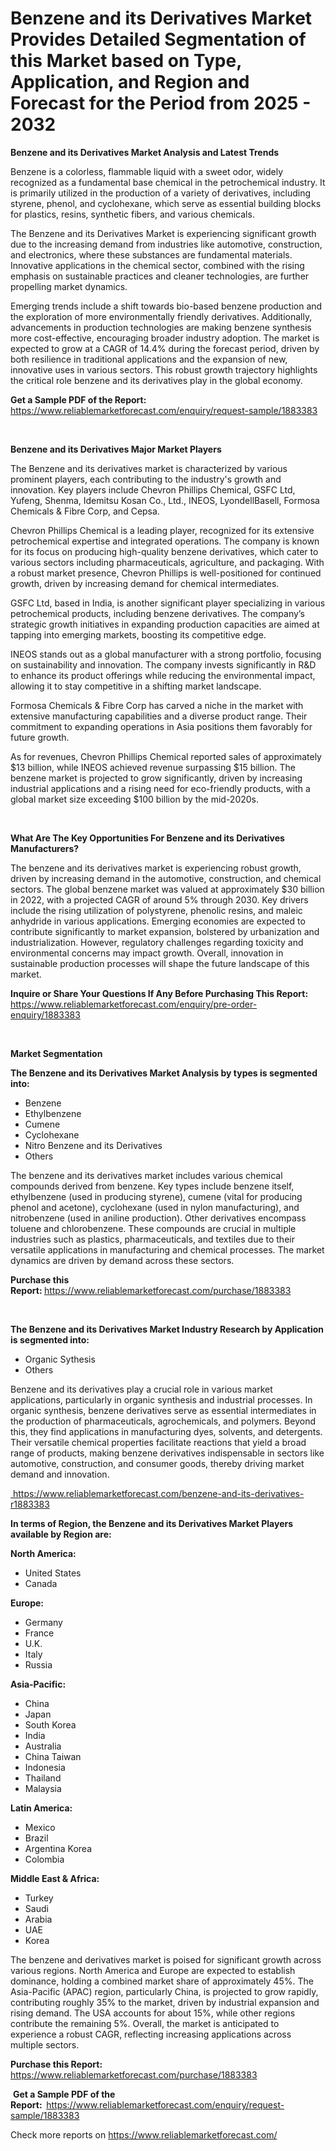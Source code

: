 <p><h1>Benzene and its Derivatives Market Provides Detailed Segmentation of this Market based on Type, Application, and Region and Forecast for the Period from 2025 - 2032</h1></p><p><strong>Benzene and its Derivatives Market Analysis and Latest Trends</strong></p>
<p><p>Benzene is a colorless, flammable liquid with a sweet odor, widely recognized as a fundamental base chemical in the petrochemical industry. It is primarily utilized in the production of a variety of derivatives, including styrene, phenol, and cyclohexane, which serve as essential building blocks for plastics, resins, synthetic fibers, and various chemicals.</p><p>The Benzene and its Derivatives Market is experiencing significant growth due to the increasing demand from industries like automotive, construction, and electronics, where these substances are fundamental materials. Innovative applications in the chemical sector, combined with the rising emphasis on sustainable practices and cleaner technologies, are further propelling market dynamics.</p><p>Emerging trends include a shift towards bio-based benzene production and the exploration of more environmentally friendly derivatives. Additionally, advancements in production technologies are making benzene synthesis more cost-effective, encouraging broader industry adoption. The market is expected to grow at a CAGR of 14.4% during the forecast period, driven by both resilience in traditional applications and the expansion of new, innovative uses in various sectors. This robust growth trajectory highlights the critical role benzene and its derivatives play in the global economy.</p></p>
<p><strong>Get a Sample PDF of the Report:&nbsp;</strong> <a href="https://www.reliablemarketforecast.com/enquiry/request-sample/1883383?utm_campaign=3081&utm_medium=2&utm_source=Github&utm_content=ia&utm_term=31032025&utm_id=benzene-and-its-derivatives">https://www.reliablemarketforecast.com/enquiry/request-sample/1883383</a></p>
<p>&nbsp;</p>
<p><strong>Benzene and its Derivatives Major Market Players</strong></p>
<p><p>The Benzene and its derivatives market is characterized by various prominent players, each contributing to the industry's growth and innovation. Key players include Chevron Phillips Chemical, GSFC Ltd, Yufeng, Shenma, Idemitsu Kosan Co., Ltd., INEOS, LyondellBasell, Formosa Chemicals & Fibre Corp, and Cepsa.</p><p>Chevron Phillips Chemical is a leading player, recognized for its extensive petrochemical expertise and integrated operations. The company is known for its focus on producing high-quality benzene derivatives, which cater to various sectors including pharmaceuticals, agriculture, and packaging. With a robust market presence, Chevron Phillips is well-positioned for continued growth, driven by increasing demand for chemical intermediates.</p><p>GSFC Ltd, based in India, is another significant player specializing in various petrochemical products, including benzene derivatives. The company’s strategic growth initiatives in expanding production capacities are aimed at tapping into emerging markets, boosting its competitive edge.</p><p>INEOS stands out as a global manufacturer with a strong portfolio, focusing on sustainability and innovation. The company invests significantly in R&D to enhance its product offerings while reducing the environmental impact, allowing it to stay competitive in a shifting market landscape.</p><p>Formosa Chemicals & Fibre Corp has carved a niche in the market with extensive manufacturing capabilities and a diverse product range. Their commitment to expanding operations in Asia positions them favorably for future growth.</p><p>As for revenues, Chevron Phillips Chemical reported sales of approximately $13 billion, while INEOS achieved revenue surpassing $15 billion. The benzene market is projected to grow significantly, driven by increasing industrial applications and a rising need for eco-friendly products, with a global market size exceeding $100 billion by the mid-2020s.</p></p>
<p>&nbsp;</p>
<p><strong>What Are The Key Opportunities For Benzene and its Derivatives Manufacturers?</strong></p>
<p><p>The benzene and its derivatives market is experiencing robust growth, driven by increasing demand in the automotive, construction, and chemical sectors. The global benzene market was valued at approximately $30 billion in 2022, with a projected CAGR of around 5% through 2030. Key drivers include the rising utilization of polystyrene, phenolic resins, and maleic anhydride in various applications. Emerging economies are expected to contribute significantly to market expansion, bolstered by urbanization and industrialization. However, regulatory challenges regarding toxicity and environmental concerns may impact growth. Overall, innovation in sustainable production processes will shape the future landscape of this market.</p></p>
<p><strong>Inquire or Share Your Questions If Any Before Purchasing This Report:</strong> <a href="https://www.reliablemarketforecast.com/enquiry/pre-order-enquiry/1883383?utm_campaign=3081&utm_medium=2&utm_source=Github&utm_content=ia&utm_term=31032025&utm_id=benzene-and-its-derivatives">https://www.reliablemarketforecast.com/enquiry/pre-order-enquiry/1883383</a></p>
<p>&nbsp;</p>
<p><strong>Market Segmentation</strong></p>
<p><strong>The Benzene and its Derivatives Market Analysis by types is segmented into:</strong></p>
<p><ul><li>Benzene</li><li>Ethylbenzene</li><li>Cumene</li><li>Cyclohexane</li><li>Nitro Benzene and its Derivatives</li><li>Others</li></ul></p>
<p><p>The benzene and its derivatives market includes various chemical compounds derived from benzene. Key types include benzene itself, ethylbenzene (used in producing styrene), cumene (vital for producing phenol and acetone), cyclohexane (used in nylon manufacturing), and nitrobenzene (used in aniline production). Other derivatives encompass toluene and chlorobenzene. These compounds are crucial in multiple industries such as plastics, pharmaceuticals, and textiles due to their versatile applications in manufacturing and chemical processes. The market dynamics are driven by demand across these sectors.</p></p>
<p><strong>Purchase this Report:&nbsp;</strong><a href="https://www.reliablemarketforecast.com/purchase/1883383?utm_campaign=3081&utm_medium=2&utm_source=Github&utm_content=ia&utm_term=31032025&utm_id=benzene-and-its-derivatives">https://www.reliablemarketforecast.com/purchase/1883383</a></p>
<p>&nbsp;</p>
<p><strong>The Benzene and its Derivatives Market Industry Research by Application is segmented into:</strong></p>
<p><ul><li>Organic Sythesis</li><li>Others</li></ul></p>
<p><p>Benzene and its derivatives play a crucial role in various market applications, particularly in organic synthesis and industrial processes. In organic synthesis, benzene derivatives serve as essential intermediates in the production of pharmaceuticals, agrochemicals, and polymers. Beyond this, they find applications in manufacturing dyes, solvents, and detergents. Their versatile chemical properties facilitate reactions that yield a broad range of products, making benzene derivatives indispensable in sectors like automotive, construction, and consumer goods, thereby driving market demand and innovation.</p></p>
<p><a href="https://www.reliablemarketforecast.com/benzene-and-its-derivatives-r1883383?utm_campaign=3081&utm_medium=2&utm_source=Github&utm_content=ia&utm_term=31032025&utm_id=benzene-and-its-derivatives">&nbsp;https://www.reliablemarketforecast.com/benzene-and-its-derivatives-r1883383</a></p>
<p><strong>In terms of Region, the Benzene and its Derivatives Market Players available by Region are:</strong></p>
<p>
    <p> <strong> North America: </strong>
        <ul>
            <li>United States</li>
            <li>Canada</li>
        </ul>
        </p> 
    <p> <strong> Europe: </strong>
        <ul>
            <li>Germany</li>
            <li>France</li>
            <li>U.K.</li>
            <li>Italy</li>
            <li>Russia</li>
        </ul>
        </p> 
    <p> <strong> Asia-Pacific: </strong>
        <ul>
            <li>China</li>
            <li>Japan</li>
            <li>South Korea</li>
            <li>India</li>
            <li>Australia</li>
            <li>China Taiwan</li>
            <li>Indonesia</li>
            <li>Thailand</li>
            <li>Malaysia</li>
        </ul>
        </p> 
    <p> <strong> Latin America: </strong>
        <ul>
            <li>Mexico</li>
            <li>Brazil</li>
            <li>Argentina Korea</li>
            <li>Colombia</li>
        </ul>
        </p> 
    <p> <strong> Middle East & Africa: </strong>
        <ul>
            <li>Turkey</li>
            <li>Saudi</li>
            <li>Arabia</li>
            <li>UAE</li>
            <li>Korea</li>
        </ul>
    </p>
    </p>
<p><p>The benzene and derivatives market is poised for significant growth across various regions. North America and Europe are expected to establish dominance, holding a combined market share of approximately 45%. The Asia-Pacific (APAC) region, particularly China, is projected to grow rapidly, contributing roughly 35% to the market, driven by industrial expansion and rising demand. The USA accounts for about 15%, while other regions contribute the remaining 5%. Overall, the market is anticipated to experience a robust CAGR, reflecting increasing applications across multiple sectors.</p></p>
<p><strong>Purchase this Report: </strong><a href="https://www.reliablemarketforecast.com/purchase/1883383?utm_campaign=3081&utm_medium=2&utm_source=Github&utm_content=ia&utm_term=31032025&utm_id=benzene-and-its-derivatives">https://www.reliablemarketforecast.com/purchase/1883383</a></p>
<p>&nbsp;<strong>Get a Sample PDF of the Report:&nbsp;&nbsp;</strong><a href="https://www.reliablemarketforecast.com/enquiry/request-sample/1883383?utm_campaign=3081&utm_medium=2&utm_source=Github&utm_content=ia&utm_term=31032025&utm_id=benzene-and-its-derivatives">https://www.reliablemarketforecast.com/enquiry/request-sample/1883383</a></p>
<p><strong></strong></p>
<p>Check more reports on <a href="https://www.reliablemarketforecast.com/?utm_campaign=3081&utm_medium=2&utm_source=Github&utm_content=ia&utm_term=31032025&utm_id=benzene-and-its-derivatives">https://www.reliablemarketforecast.com/</a></p>